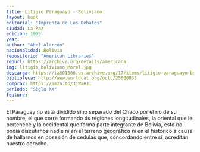 ```yaml
---
title: Litigio Paraguayo - Boliviano
layout: book
editorial: "Imprenta de Los Debates"
ciudad: La Paz
edicion: 1905
year: 
author: "Abel Alarcón"
nacionalidad: Bolivia
repositorio: "American Libraries"
repurl: https://archive.org/details/americana
img: litigio_boliviano_Morel.jpg
descarga: https://ia801508.us.archive.org/17/items/litigio-paraguayo-boliviano-abel-alarcon/Litigio%20paraguayo-boliviano%20-%20Abel%20Alarc%C3%B3n.pdf
biblioteca: http://www.worldcat.org/oclc/25600033
comprar: https://amzn.to/3jWaRJi
periodo: "Siglo XX"
feature: 
---
```

 
El Paraguay no está dividido sino separado del Chaco por el río de su nombre, el que corre formando ds regiones longitudinales, la oriental que le pertenece y la occidental que forma parte integrante de Bolivia, esto no podía discutirnos nadie ni en el terreno geográfico ni en el histórico á causa de hallarnos en posesión de cedulas que, concordando entre sí, acreditan nuestro derecho.
